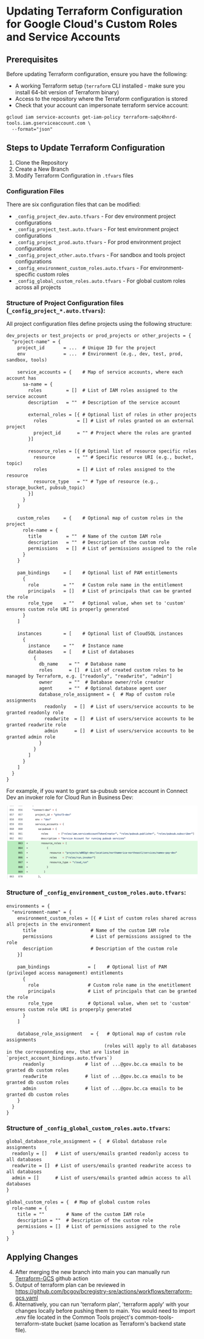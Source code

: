 # Updating Terraform Configuration for Google Cloud's Custom Roles and Service Accounts

## Prerequisites
Before updating Terraform configuration, ensure you have the following:

- A working Terraform setup (`terraform` CLI installed - make sure you install 64-bit version of Terraform binary)
- Access to the repository where the Terraform configuration is stored
- Check that your account can impersonate terraform service account: 
```
gcloud iam service-accounts get-iam-policy terraform-sa@c4hnrd-tools.iam.gserviceaccount.com \
  --format="json"
```

## Steps to Update Terraform Configuration

1. Clone the Repository
2. Create a New Branch
3. Modify Terraform Configuration in `.tfvars` files

### Configuration Files

There are six configuration files that can be modified:

- `_config_project_dev.auto.tfvars` - For dev environment project configurations
- `_config_project_test.auto.tfvars` - For test environment project configurations
- `_config_project_prod.auto.tfvars` - For prod environment project configurations
- `_config_project_other.auto.tfvars` - For sandbox and tools project configurations
- `_config_environment_custom_roles.auto.tfvars` - For environment-specific custom roles
- `_config_global_custom_roles.auto.tfvars` - For global custom roles across all projects

### Structure of Project Configuration files (`_config_project_*.auto.tfvars`):

All project configuration files define projects using the following structure:

```
dev_projects or test_projects or prod_projects or other_projects = {
  "project-name" = {
    project_id       = ...  # Unique ID for the project
    env              = ...  # Environment (e.g., dev, test, prod, sandbox, tools)

    service_accounts = {    # Map of service accounts, where each account has
      sa-name = {
        roles         = []  # List of IAM roles assigned to the service account
        description   = ""  # Description of the service account

        external_roles = [{ # Optional list of roles in other projects
          roles           = [] # List of roles granted on an external project
          project_id      = "" # Project where the roles are granted
        }]

        resource_roles = [{ # Optional list of resource specific roles
          resource        = "" # Specific resource URI (e.g., bucket, topic)
          roles           = [] # List of roles assigned to the resource
          resource_type   = "" # Type of resource (e.g., storage_bucket, pubsub_topic)
        }]
      }
    }

    custom_roles     = {    # Optional map of custom roles in the project
      role-name = {
        title         = ""  # Name of the custom IAM role
        description   = ""  # Description of the custom role
        permissions   = []  # List of permissions assigned to the role
      }
    }

    pam_bindings     = [    # Optional list of PAM entitlements
      {
        role         = ""   # Custom role name in the entitlement
        principals   = []   # List of principals that can be granted the role
        role_type    = ""   # Optional value, when set to 'custom' ensures custom role URI is properly generated
      }
    ]

    instances        = [    # Optional list of CloudSQL instances
      {
        instance     = ""   # Instance name
        databases    = [    # List of databases
          {
            db_name    = ""  # Database name
            roles      = []  # List of created custom roles to be managed by Terraform, e.g. ["readonly", "readwrite", "admin"]
            owner      = ""  # Database owner/role creator
            agent      = ""  # Optional database agent user
            database_role_assignment = {  # Map of custom role assignments
              readonly   = []  # List of users/service accounts to be granted readonly role
              readwrite  = []  # List of users/service accounts to be granted readwrite role
              admin      = []  # List of users/service accounts to be granted admin role
            }
          }
        ]
      }
    ]
  }
}
```

For example, if you want to grant sa-pubsub service account in Connect Dev an invoker role for Cloud Run in Business Dev:

![invoker-grant](./images/cloud-run-invoker-role.png)

### Structure of `_config_environment_custom_roles.auto.tfvars`:

```
environments = {
  "environment-name" = {
    environment_custom_roles = [{ # List of custom roles shared across all projects in the environment
      title                    # Name of the custom IAM role
      permissions              # List of permissions assigned to the role
      description              # Description of the custom role
    }]

    pam_bindings              = [    # Optional list of PAM (privileged access management) entitlements
      {
        role                  # Custom role name in the enetitlement
        principals            # List of principals that can be granted the role
        role_type             # Optional value, when set to 'custom' ensures custom role URI is properply generated
      }
    ]

    database_role_assignment   = {   # Optional map of custom role assignments
                                    (roles will apply to all databases in the corresponnding env, that are listed in `project_account_bindings.auto.tfvars`)
      readonly               # list of ...@gov.bc.ca emails to be granted db custom roles
      readwrite              # list of ...@gov.bc.ca emails to be granted db custom roles
      admin                  # list of ...@gov.bc.ca emails to be granted db custom roles
    }
  }
}
```

### Structure of `_config_global_custom_roles.auto.tfvars`:

```
global_database_role_assignment = {  # Global database role assignments
  readonly = []   # List of users/emails granted readonly access to all databases
  readwrite = []  # List of users/emails granted readwrite access to all databases
  admin = []      # List of users/emails granted admin access to all databases
}

global_custom_roles = {  # Map of global custom roles
  role-name = {
    title = ""        # Name of the custom IAM role
    description = ""  # Description of the custom role
    permissions = []  # List of permissions assigned to the role
  }
}
```

## Applying Changes

4. After merging the new branch into main you can manually run [Terraform-GCS](https://github.com/bcgov/bcregistry-sre/blob/main/.github/workflows/terraform-gcs.yaml) github action
5. Output of terraform plan can be reviewed in https://github.com/bcgov/bcregistry-sre/actions/workflows/terraform-gcs.yaml
6. Alternatively, you can run 'terraform plan', 'terraform apply' with your changes locally before pushing them to main. You would need to import .env file located in the Common Tools project's common-tools-terraform-state bucket (same location as Terraform's backend state file).

